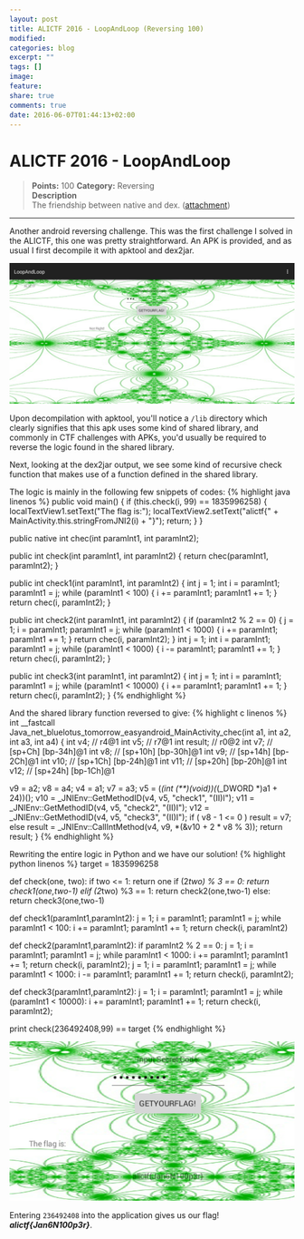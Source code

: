 ```yaml
---
layout: post
title: ALICTF 2016 - LoopAndLoop (Reversing 100)
modified:
categories: blog
excerpt: ""
tags: []
image:
feature:
share: true
comments: true
date: 2016-06-07T01:44:13+02:00
---
```


# ALICTF 2016 - LoopAndLoop
>**Points:** 100
**Category:** Reversing  
**Description**  
The friendship between native and dex. ([attachment](/resources/files/alictf/LoopAndLoop-android100_b53506eba384796c651d91913aa76d6e.apk))

---

Another android reversing challenge. This was the first challenge I solved in the ALICTF, this one was pretty straightforward. An APK is provided, and as usual I first decompile it with apktool and dex2jar.

![](/resources/images/alictf/loopandloop.png)

Upon decompilation with apktool, you'll notice a `/lib` directory which clearly signifies that this apk uses some kind of shared library, and commonly in CTF challenges with APKs, you'd usually be required to reverse the logic found in the shared library.

Next, looking at the dex2jar output, we see some kind of recursive check function that makes use of a function defined in the shared library. 

The logic is mainly in the following few snippets of codes:
{% highlight java linenos %}
public void main() {
    if (this.check(i, 99) == 1835996258) {
        localTextView1.setText("The flag is:");
        localTextView2.setText("alictf{" + MainActivity.this.stringFromJNI2(i) + "}");
        return;
    }
}

public native int chec(int paramInt1, int paramInt2);

public int check(int paramInt1, int paramInt2) {
    return chec(paramInt1, paramInt2);
}

public int check1(int paramInt1, int paramInt2) {
    int j = 1;
    int i = paramInt1;
    paramInt1 = j;
    while (paramInt1 < 100) {
      i += paramInt1;
      paramInt1 += 1;
    }
    return chec(i, paramInt2);
}

public int check2(int paramInt1, int paramInt2) {
    if (paramInt2 % 2 == 0) {
      j = 1;
      i = paramInt1;
      paramInt1 = j;
      while (paramInt1 < 1000) {
        i += paramInt1;
        paramInt1 += 1;
      }
      return chec(i, paramInt2);
    }
    int j = 1;
    int i = paramInt1;
    paramInt1 = j;
    while (paramInt1 < 1000) {
      i -= paramInt1;
      paramInt1 += 1;
    }
    return chec(i, paramInt2);
}

public int check3(int paramInt1, int paramInt2) {
    int j = 1;
    int i = paramInt1;
    paramInt1 = j;
    while (paramInt1 < 10000) {
      i += paramInt1;
      paramInt1 += 1;
    }
    return chec(i, paramInt2);
}
{% endhighlight %}

And the shared library function reversed to give:
{% highlight c linenos %}
int __fastcall Java_net_bluelotus_tomorrow_easyandroid_MainActivity_chec(int a1, int a2, int a3, int a4)
{
  int v4; // r4@1
  int v5; // r7@1
  int result; // r0@2
  int v7; // [sp+Ch] [bp-34h]@1
  int v8; // [sp+10h] [bp-30h]@1
  int v9; // [sp+14h] [bp-2Ch]@1
  int v10; // [sp+1Ch] [bp-24h]@1
  int v11; // [sp+20h] [bp-20h]@1
  int v12; // [sp+24h] [bp-1Ch]@1

  v9 = a2;
  v8 = a4;
  v4 = a1;
  v7 = a3;
  v5 = (*(int (**)(void))(*(_DWORD *)a1 + 24))();
  v10 = _JNIEnv::GetMethodID(v4, v5, "check1", "(II)I");
  v11 = _JNIEnv::GetMethodID(v4, v5, "check2", "(II)I");
  v12 = _JNIEnv::GetMethodID(v4, v5, "check3", "(II)I");
  if ( v8 - 1 <= 0 )
    result = v7;
  else
    result = _JNIEnv::CallIntMethod(v4, v9, *(&v10 + 2 * v8 % 3));
  return result;
}
{% endhighlight %}

Rewriting the entire logic in Python and we have our solution!
{% highlight python linenos %}
target = 1835996258

def check(one, two):
    if two <= 1:
        return one
    if (2*two) % 3 == 0:
        return check1(one,two-1)
    elif (2*two) %3 == 1:
        return check2(one,two-1)
    else:
        return check3(one,two-1)

def check1(paramInt1,paramInt2):
    j = 1;
    i = paramInt1;
    paramInt1 = j;
    while paramInt1 < 100:
      i += paramInt1;
      paramInt1 += 1;
    return check(i, paramInt2)

def check2(paramInt1,paramInt2):
    if paramInt2 % 2 == 0:
      j = 1;
      i = paramInt1;
      paramInt1 = j;
      while paramInt1 < 1000:
        i += paramInt1;
        paramInt1 += 1;
      return check(i, paramInt2);
    j = 1;
    i = paramInt1;
    paramInt1 = j;
    while paramInt1 < 1000:
      i -= paramInt1;
      paramInt1 += 1;
    return check(i, paramInt2);

def check3(paramInt1,paramInt2):
    j = 1;
    i = paramInt1;
    paramInt1 = j;
    while (paramInt1 < 10000):
      i += paramInt1;
      paramInt1 += 1;
    return check(i, paramInt2);

print check(236492408,99) == target
{% endhighlight %}

![](/resources/images/alictf/loopflag.png)

Entering `236492408` into the application gives us our flag! ***alictf{Jan6N100p3r}***.